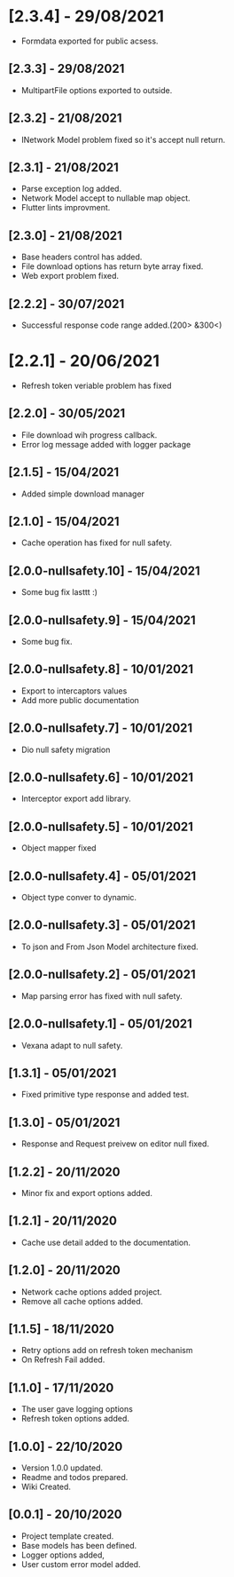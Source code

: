 # [2.3.4] - 29/08/2021

- Formdata exported for public acsess.

## [2.3.3] - 29/08/2021

- MultipartFile options exported to outside.

## [2.3.2] - 21/08/2021

- INetwork Model problem fixed so it's accept null return.

## [2.3.1] - 21/08/2021

- Parse exception log added.
- Network Model accept to nullable map object.
- Flutter lints improvment.

## [2.3.0] - 21/08/2021

- Base headers control has added.
- File download options has return byte array fixed.
- Web export problem fixed.

## [2.2.2] - 30/07/2021

- Successful response code range added.(200> &300<)

# [2.2.1] - 20/06/2021

- Refresh token veriable problem has fixed

## [2.2.0] - 30/05/2021

- File download wih progress callback.
- Error log message added with logger package

## [2.1.5] - 15/04/2021

- Added simple download manager

## [2.1.0] - 15/04/2021

- Cache operation has fixed for null safety.

## [2.0.0-nullsafety.10] - 15/04/2021

- Some bug fix lasttt :)

## [2.0.0-nullsafety.9] - 15/04/2021

- Some bug fix.

## [2.0.0-nullsafety.8] - 10/01/2021

- Export to intercaptors values
- Add more public documentation

## [2.0.0-nullsafety.7] - 10/01/2021

- Dio null safety migration

<!-- # [2.1.0] - 10/01/2021

- Web support added.
- NoSQL db added for cache @ahm3tcelik with sembast. -->

## [2.0.0-nullsafety.6] - 10/01/2021

- Interceptor export add library.

## [2.0.0-nullsafety.5] - 10/01/2021

- Object mapper fixed

## [2.0.0-nullsafety.4] - 05/01/2021

- Object type conver to dynamic.

## [2.0.0-nullsafety.3] - 05/01/2021

- To json and From Json Model architecture fixed.

## [2.0.0-nullsafety.2] - 05/01/2021

- Map parsing error has fixed with null safety.

## [2.0.0-nullsafety.1] - 05/01/2021

- Vexana adapt to null safety.

## [1.3.1] - 05/01/2021

- Fixed primitive type response and added test.

## [1.3.0] - 05/01/2021

- Response and Request preivew on editor null fixed.

## [1.2.2] - 20/11/2020

- Minor fix and export options added.

## [1.2.1] - 20/11/2020

- Cache use detail added to the documentation.

## [1.2.0] - 20/11/2020

- Network cache options added project.
- Remove all cache options added.

## [1.1.5] - 18/11/2020

- Retry options add on refresh token mechanism
- On Refresh Fail added.

## [1.1.0] - 17/11/2020

- The user gave logging options
- Refresh token options added.

## [1.0.0] - 22/10/2020

- Version 1.0.0 updated.
- Readme and todos prepared.
- Wiki Created.

## [0.0.1] - 20/10/2020

- Project template created.
- Base models has been defined.
- Logger options added,
- User custom error model added.
